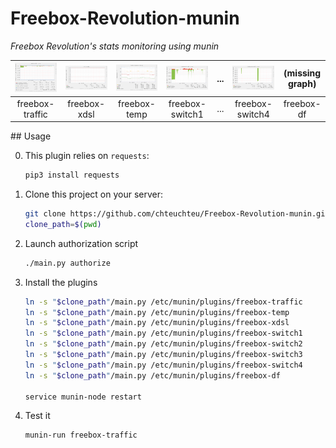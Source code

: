 # Freebox-Revolution-munin
*Freebox Revolution's stats monitoring using munin*

| ![freebox-traffic](doc/freebox_traffic-day.png) | ![freebox-xdsl](doc/freebox_xdsl-day.png) | ![freebox-temp](doc/freebox_temp-day.png) | ![freebox-switch1](doc/freebox_switch1-day.png) | ... | ![freebox-switch4](doc/freebox_switch4-day.png) | (missing graph) |
|:---:|:---:|:---:|:---:|:---:|:---:|:---:|
| freebox-traffic | freebox-xdsl | freebox-temp | freebox-switch1 | ... | freebox-switch4 | freebox-df |

## Usage

0. This plugin relies on `requests`:

    ```bash
    pip3 install requests
    ```

1. Clone this project on your server:
    
    ```bash
    git clone https://github.com/chteuchteu/Freebox-Revolution-munin.git && cd Freebox-Revolution-munin
    clone_path=$(pwd)
    ```

2. Launch authorization script

    ```bash
    ./main.py authorize
    ```

3. Install the plugins

    ```bash
    ln -s "$clone_path"/main.py /etc/munin/plugins/freebox-traffic
    ln -s "$clone_path"/main.py /etc/munin/plugins/freebox-temp
    ln -s "$clone_path"/main.py /etc/munin/plugins/freebox-xdsl
    ln -s "$clone_path"/main.py /etc/munin/plugins/freebox-switch1
    ln -s "$clone_path"/main.py /etc/munin/plugins/freebox-switch2
    ln -s "$clone_path"/main.py /etc/munin/plugins/freebox-switch3
    ln -s "$clone_path"/main.py /etc/munin/plugins/freebox-switch4
    ln -s "$clone_path"/main.py /etc/munin/plugins/freebox-df
    
    service munin-node restart
    ```

4. Test it

    ```
    munin-run freebox-traffic
    ```
